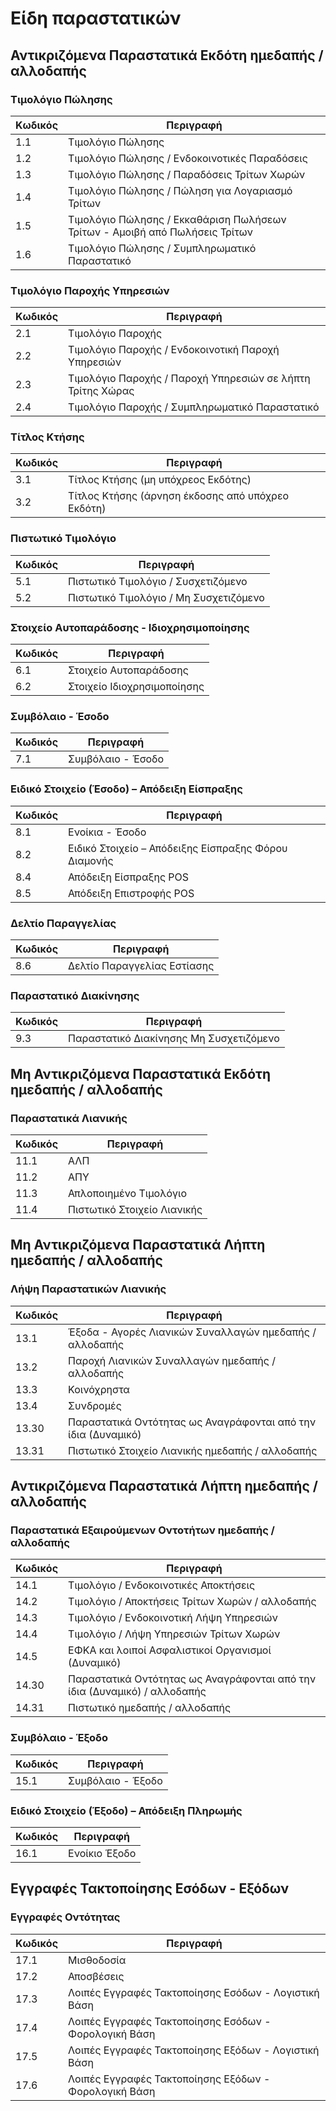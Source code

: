 # Είδη παραστατικών

## Αντικριζόμενα Παραστατικά Εκδότη ημεδαπής / αλλοδαπής

### Τιμολόγιο Πώλησης

| Κωδικός | Περιγραφή                                                                   |
|---------|-----------------------------------------------------------------------------|
| 1.1     | Τιμολόγιο Πώλησης                                                           |
| 1.2     | Τιμολόγιο Πώλησης / Ενδοκοινοτικές Παραδόσεις                               |
| 1.3     | Τιμολόγιο Πώλησης / Παραδόσεις Τρίτων Χωρών                                 |
| 1.4     | Τιμολόγιο Πώλησης / Πώληση για Λογαριασμό Τρίτων                            |
| 1.5     | Τιμολόγιο Πώλησης / Εκκαθάριση Πωλήσεων Τρίτων - Αμοιβή από Πωλήσεις Τρίτων |
| 1.6     | Τιμολόγιο Πώλησης / Συμπληρωματικό Παραστατικό                              |

### Τιμολόγιο Παροχής Υπηρεσιών

| Κωδικός | Περιγραφή                                                  |
|---------|------------------------------------------------------------|
| 2.1     | Τιμολόγιο Παροχής                                          |
| 2.2     | Τιμολόγιο Παροχής / Ενδοκοινοτική Παροχή Υπηρεσιών         |
| 2.3     | Τιμολόγιο Παροχής / Παροχή Υπηρεσιών σε λήπτη Τρίτης Χώρας |
| 2.4     | Τιμολόγιο Παροχής / Συμπληρωματικό Παραστατικό             |

### Τίτλος Κτήσης

| Κωδικός | Περιγραφή                                         |
|---------|---------------------------------------------------|
| 3.1     | Τίτλος Κτήσης (μη υπόχρεος Εκδότης)               |
| 3.2     | Τίτλος Κτήσης (άρνηση έκδοσης από υπόχρεο Εκδότη) |

### Πιστωτικό Τιμολόγιο

| Κωδικός | Περιγραφή                              |
|---------|----------------------------------------|
| 5.1     | Πιστωτικό Τιμολόγιο / Συσχετιζόμενο    |
| 5.2     | Πιστωτικό Τιμολόγιο / Μη Συσχετιζόμενο |

### Στοιχείο Αυτοπαράδοσης - Ιδιοχρησιμοποίησης

| Κωδικός | Περιγραφή                   |
|---------|-----------------------------|
| 6.1     | Στοιχείο Αυτοπαράδοσης      |
| 6.2     | Στοιχείο Ιδιοχρησιμοποίησης |

### Συμβόλαιο - Έσοδο

| Κωδικός | Περιγραφή         |
|---------|-------------------|
| 7.1     | Συμβόλαιο - Έσοδο |

### Ειδικό Στοιχείο (Έσοδο) – Απόδειξη Είσπραξης

| Κωδικός | Περιγραφή                                            |
|---------|------------------------------------------------------|
| 8.1     | Ενοίκια - Έσοδο                                      |
| 8.2     | Ειδικό Στοιχείο – Απόδειξης Είσπραξης Φόρου Διαμονής |
| 8.4     | Απόδειξη Είσπραξης POS                               |
| 8.5     | Απόδειξη Επιστροφής POS                              |

### Δελτίο Παραγγελίας

| Κωδικός | Περιγραφή                   |
|---------|-----------------------------|
| 8.6     | Δελτίο Παραγγελίας Εστίασης |

### Παραστατικό Διακίνησης

| Κωδικός | Περιγραφή                               |
|---------|-----------------------------------------|
| 9.3     | Παραστατικό Διακίνησης Μη Συσχετιζόμενο |

## Μη Αντικριζόμενα Παραστατικά Εκδότη ημεδαπής / αλλοδαπής

### Παραστατικά Λιανικής

| Κωδικός | Περιγραφή                   |
|---------|-----------------------------|
| 11.1    | ΑΛΠ                         |
| 11.2    | ΑΠΥ                         |
| 11.3    | Απλοποιημένο Τιμολόγιο      |
| 11.4    | Πιστωτικό Στοιχείο Λιανικής |

## Μη Αντικριζόμενα Παραστατικά Λήπτη ημεδαπής / αλλοδαπής

### Λήψη Παραστατικών Λιανικής

| Κωδικός | Περιγραφή                                                     |
|---------|---------------------------------------------------------------|
| 13.1    | Έξοδα - Αγορές Λιανικών Συναλλαγών ημεδαπής / αλλοδαπής       |
| 13.2    | Παροχή Λιανικών Συναλλαγών ημεδαπής / αλλοδαπής               |
| 13.3    | Κοινόχρηστα                                                   |
| 13.4    | Συνδρομές                                                     |
| 13.30   | Παραστατικά Οντότητας ως Αναγράφονται από την ίδια (Δυναμικό) |
| 13.31   | Πιστωτικό Στοιχείο Λιανικής ημεδαπής / αλλοδαπής              |

## Αντικριζόμενα Παραστατικά Λήπτη ημεδαπής / αλλοδαπής

### Παραστατικά Εξαιρούμενων Οντοτήτων ημεδαπής / αλλοδαπής

| Κωδικός | Περιγραφή                                                                 |
|---------|---------------------------------------------------------------------------|
| 14.1    | Τιμολόγιο / Ενδοκοινοτικές Αποκτήσεις                                     |
| 14.2    | Τιμολόγιο / Αποκτήσεις Τρίτων Χωρών / αλλοδαπής                           |
| 14.3    | Τιμολόγιο / Ενδοκοινοτική Λήψη Υπηρεσιών                                  |
| 14.4    | Τιμολόγιο / Λήψη Υπηρεσιών Τρίτων Χωρών                                   |
| 14.5    | ΕΦΚΑ και λοιποί Ασφαλιστικοί Οργανισμοί (Δυναμικό)                        |
| 14.30   | Παραστατικά Οντότητας ως Αναγράφονται από την ίδια (Δυναμικό) / αλλοδαπής |
| 14.31   | Πιστωτικό ημεδαπής / αλλοδαπής                                            |

### Συμβόλαιο - Έξοδο

| Κωδικός | Περιγραφή         |
|---------|-------------------|
| 15.1    | Συμβόλαιο - Έξοδο |

### Ειδικό Στοιχείο (Έξοδο) – Απόδειξη Πληρωμής

| Κωδικός | Περιγραφή     |
|---------|---------------|
| 16.1    | Ενοίκιο Έξοδο |

## Εγγραφές Τακτοποίησης Εσόδων - Εξόδων

### Εγγραφές Οντότητας

| Κωδικός | Περιγραφή                                             |
|---------|-------------------------------------------------------|
| 17.1    | Μισθοδοσία                                            |
| 17.2    | Αποσβέσεις                                            |
| 17.3    | Λοιπές Εγγραφές Τακτοποίησης Εσόδων - Λογιστική Βάση  |
| 17.4    | Λοιπές Εγγραφές Τακτοποίησης Εσόδων - Φορολογική Βάση |
| 17.5    | Λοιπές Εγγραφές Τακτοποίησης Εξόδων - Λογιστική Βάση  |
| 17.6    | Λοιπές Εγγραφές Τακτοποίησης Εξόδων - Φορολογική Βάση |